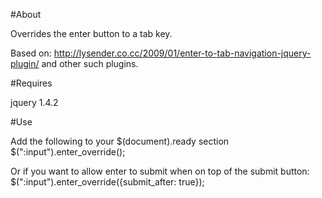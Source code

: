 #About

Overrides the enter button to a tab key.

Based on: http://lysender.co.cc/2009/01/enter-to-tab-navigation-jquery-plugin/ and other such plugins.

#Requires

jquery 1.4.2

#Use

Add the following to your $(document).ready section
    $(":input").enter_override();

Or if you want to allow enter to submit when on top of the submit button:
    $(":input").enter_override({submit_after: true});